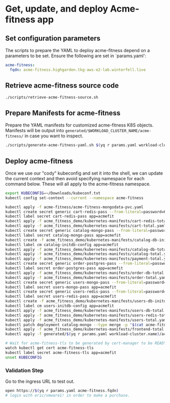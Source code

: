 # Get, update, and deploy Acme-fitness app

## Set configuration parameters

The scripts to prepare the YAML to deploy acme-fitness depend on a parameters to be set.  Ensure the following are set in `params.yaml':

```yaml
acme-fitness:
  fqdn: acme-fitness.highgarden.tkg-aws-e2-lab.winterfell.live
```

## Retrieve acme-fitness source code

```bash
./scripts/retrieve-acme-fitness-source.sh
```

## Prepare Manifests for acme-fitness

Prepare the YAML manifests for customized acme-fitness K8S objects.  Manifests will be output into `generated/$WORKLOAD_CLUSTER_NAME/acme-fitness/` in case you want to inspect.

```bash
./scripts/generate-acme-fitness-yaml.sh $(yq r params.yaml workload-cluster.name)
```

## Deploy acme-fitness

Once we use our "cody" kubeconfig and set it into the shell, we can update the current context and then avoid specifying namespace for each command below.  These will all apply to the acme-fitness namespace.

```bash
export KUBECONFIG=~/Downloads/kubeconf.txt
kubectl config set-context --current --namespace acme-fitness

kubectl apply -f acme-fitness/acme-fitness-mongodata-pvc.yaml
kubectl create secret generic cart-redis-pass --from-literal=password=KeepItSimple1!
kubectl label secret cart-redis-pass app=acmefit
kubectl apply -f acme_fitness_demo/kubernetes-manifests/cart-redis-total.yaml 
kubectl apply -f acme_fitness_demo/kubernetes-manifests/cart-total.yaml 
kubectl create secret generic catalog-mongo-pass --from-literal=password=KeepItSimple1! 
kubectl label secret catalog-mongo-pass app=acmefit
kubectl create -f acme_fitness_demo/kubernetes-manifests/catalog-db-initdb-configmap.yaml 
kubectl label cm catalog-initdb-config app=acmefit
kubectl apply -f acme_fitness_demo/kubernetes-manifests/catalog-db-total.yaml 
kubectl apply -f acme_fitness_demo/kubernetes-manifests/catalog-total.yaml
kubectl apply -f acme_fitness_demo/kubernetes-manifests/payment-total.yaml
kubectl create secret generic order-postgres-pass --from-literal=password=KeepItSimple1!
kubectl label secret order-postgres-pass app=acmefit
kubectl apply -f acme_fitness_demo/kubernetes-manifests/order-db-total.yaml
kubectl apply -f acme_fitness_demo/kubernetes-manifests/order-total.yaml
kubectl create secret generic users-mongo-pass --from-literal=password=KeepItSimple1!
kubectl label secret users-mongo-pass app=acmefit
kubectl create secret generic users-redis-pass --from-literal=password=KeepItSimple1!
kubectl label secret users-redis-pass app=acmefit
kubectl create -f acme_fitness_demo/kubernetes-manifests/users-db-initdb-configmap.yaml
kubectl label cm users-initdb-config app=acmefit
kubectl apply -f acme_fitness_demo/kubernetes-manifests/users-db-total.yaml
kubectl apply -f acme_fitness_demo/kubernetes-manifests/users-redis-total.yaml
kubectl apply -f acme_fitness_demo/kubernetes-manifests/users-total.yaml
kubectl patch deployment catalog-mongo --type merge -p "$(cat acme-fitness/catalog-db-patch-volumes.yaml)"
kubectl apply -f acme_fitness_demo/kubernetes-manifests/frontend-total.yaml
kubectl apply -f generated/$(yq r params.yaml workload-cluster.name)/acme-fitness/acme-fitness-frontend-ingress.yaml

# Wait for acme-fitness-tls to be generated by cert-manager to be READY: True
watch kubectl get cert acme-fitness-tls 
kubectl label secret acme-fitness-tls app=acmefit
unset KUBECONFIG
```

### Validation Step

Go to the ingress URL to test out.  

```bash
open https://$(yq r params.yaml acme-fitness.fqdn)
# login with eric/vmware1! in order to make a purchase.
```
